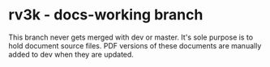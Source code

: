 # rv3k - docs-working branch
This branch never gets merged with dev or master. It's sole purpose is to hold document source files.
PDF versions of these documents are manually added to dev when they are updated.
